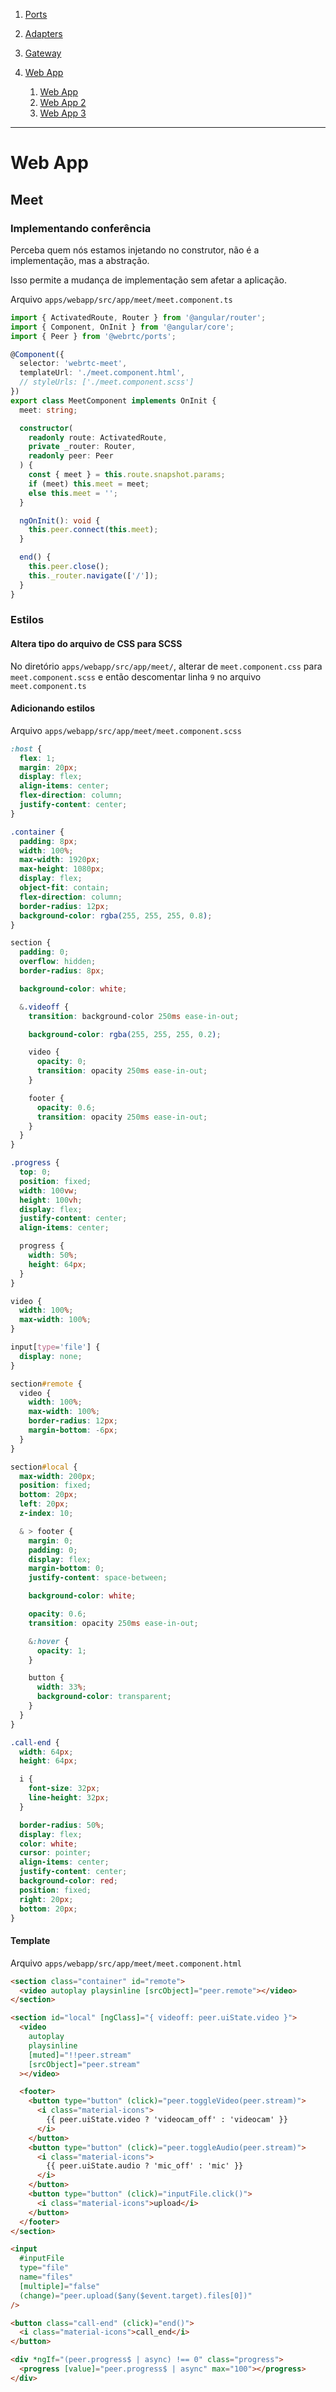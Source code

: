 1. [Ports](./PORTS.md)

1. [Adapters](./ADAPTERS.md)

1. [Gateway](./GATEWAY.md)

1. [Web App](./WEBAPP.md)
   1. [Web App](./WEBAPP.md)
   1. [Web App 2](./WEBAPP-2.md)
   1. [Web App 3](./WEBAPP-3.md)

---

# Web App

## Meet

### Implementando conferência

Perceba quem nós estamos injetando no construtor, não é a implementação, mas a abstração.

Isso permite a mudança de implementação sem afetar a aplicação.

Arquivo `apps/webapp/src/app/meet/meet.component.ts`

```ts
import { ActivatedRoute, Router } from '@angular/router';
import { Component, OnInit } from '@angular/core';
import { Peer } from '@webrtc/ports';

@Component({
  selector: 'webrtc-meet',
  templateUrl: './meet.component.html',
  // styleUrls: ['./meet.component.scss']
})
export class MeetComponent implements OnInit {
  meet: string;

  constructor(
    readonly route: ActivatedRoute,
    private _router: Router,
    readonly peer: Peer
  ) {
    const { meet } = this.route.snapshot.params;
    if (meet) this.meet = meet;
    else this.meet = '';
  }

  ngOnInit(): void {
    this.peer.connect(this.meet);
  }

  end() {
    this.peer.close();
    this._router.navigate(['/']);
  }
}
```

### Estilos

#### Altera tipo do arquivo de CSS para SCSS

No diretório `apps/webapp/src/app/meet/`, alterar de `meet.component.css` para `meet.component.scss` e então descomentar linha `9` no arquivo `meet.component.ts`

#### Adicionando estilos

Arquivo `apps/webapp/src/app/meet/meet.component.scss`

```scss
:host {
  flex: 1;
  margin: 20px;
  display: flex;
  align-items: center;
  flex-direction: column;
  justify-content: center;
}

.container {
  padding: 8px;
  width: 100%;
  max-width: 1920px;
  max-height: 1080px;
  display: flex;
  object-fit: contain;
  flex-direction: column;
  border-radius: 12px;
  background-color: rgba(255, 255, 255, 0.8);
}

section {
  padding: 0;
  overflow: hidden;
  border-radius: 8px;

  background-color: white;

  &.videoff {
    transition: background-color 250ms ease-in-out;

    background-color: rgba(255, 255, 255, 0.2);

    video {
      opacity: 0;
      transition: opacity 250ms ease-in-out;
    }

    footer {
      opacity: 0.6;
      transition: opacity 250ms ease-in-out;
    }
  }
}

.progress {
  top: 0;
  position: fixed;
  width: 100vw;
  height: 100vh;
  display: flex;
  justify-content: center;
  align-items: center;

  progress {
    width: 50%;
    height: 64px;
  }
}

video {
  width: 100%;
  max-width: 100%;
}

input[type='file'] {
  display: none;
}

section#remote {
  video {
    width: 100%;
    max-width: 100%;
    border-radius: 12px;
    margin-bottom: -6px;
  }
}

section#local {
  max-width: 200px;
  position: fixed;
  bottom: 20px;
  left: 20px;
  z-index: 10;

  & > footer {
    margin: 0;
    padding: 0;
    display: flex;
    margin-bottom: 0;
    justify-content: space-between;

    background-color: white;

    opacity: 0.6;
    transition: opacity 250ms ease-in-out;

    &:hover {
      opacity: 1;
    }

    button {
      width: 33%;
      background-color: transparent;
    }
  }
}

.call-end {
  width: 64px;
  height: 64px;

  i {
    font-size: 32px;
    line-height: 32px;
  }

  border-radius: 50%;
  display: flex;
  color: white;
  cursor: pointer;
  align-items: center;
  justify-content: center;
  background-color: red;
  position: fixed;
  right: 20px;
  bottom: 20px;
}
```

#### Template

Arquivo `apps/webapp/src/app/meet/meet.component.html`

```html
<section class="container" id="remote">
  <video autoplay playsinline [srcObject]="peer.remote"></video>
</section>

<section id="local" [ngClass]="{ videoff: peer.uiState.video }">
  <video
    autoplay
    playsinline
    [muted]="!!peer.stream"
    [srcObject]="peer.stream"
  ></video>

  <footer>
    <button type="button" (click)="peer.toggleVideo(peer.stream)">
      <i class="material-icons">
        {{ peer.uiState.video ? 'videocam_off' : 'videocam' }}
      </i>
    </button>
    <button type="button" (click)="peer.toggleAudio(peer.stream)">
      <i class="material-icons">
        {{ peer.uiState.audio ? 'mic_off' : 'mic' }}
      </i>
    </button>
    <button type="button" (click)="inputFile.click()">
      <i class="material-icons">upload</i>
    </button>
  </footer>
</section>

<input
  #inputFile
  type="file"
  name="files"
  [multiple]="false"
  (change)="peer.upload($any($event.target).files[0])"
/>

<button class="call-end" (click)="end()">
  <i class="material-icons">call_end</i>
</button>

<div *ngIf="(peer.progress$ | async) !== 0" class="progress">
  <progress [value]="peer.progress$ | async" max="100"></progress>
</div>
```

